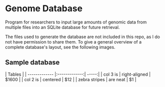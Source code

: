 # Genome Database
Program for researchers to input large amounts of genomic data from multiple files into an SQLite database for future retrieval.

The files used to generate the database are not included in this repo, as I do not have permission to share them. To give a general overview of a complete database's layout, see the following images.

## Sample database
| Tables                                |
| ------------- |:-------------:| -----:|
| col 3 is      | right-aligned | $1600 |
| col 2 is      | centered      |   $12 |
| zebra stripes | are neat      |    $1 |
